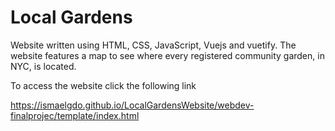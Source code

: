 # Local Gardens 


Website written using HTML, CSS, JavaScript, Vuejs and vuetify.
The website features a map to see where every registered community garden, in NYC, is located.


To access the website click the following link

https://ismaelgdo.github.io/LocalGardensWebsite/webdev-finalprojec/template/index.html
